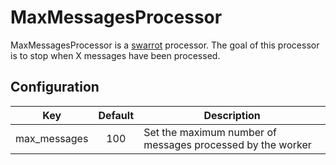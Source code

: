 # MaxMessagesProcessor

MaxMessagesProcessor is a [swarrot](https://github.com/swarrot/swarrot) processor.
The goal of this processor is to stop when X messages have been processed.

## Configuration

|Key             |Default|Description                                               |
|:--------------:|:-----:|----------------------------------------------------------|
|max_messages    |100    |Set the maximum number of messages processed by the worker|
